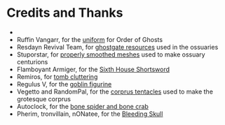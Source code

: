 # Credits and Thanks 

-
- Ruffin Vangarr, for the [uniform](https://www.nexusmods.com/morrowind/mods/51651) for Order of Ghosts
- Resdayn Revival Team, for [ghostgate resources](https://www.nexusmods.com/morrowind/mods/45822) used in the ossuaries
- Stuporstar, for [properly smoothed meshes](https://www.nexusmods.com/morrowind/mods/46747) used to make ossuary centurions
- Flamboyant Armiger, for the [Sixth House Shortsword](https://www.nexusmods.com/morrowind/mods/46096)
- Remiros, for [tomb cluttering](https://www.nexusmods.com/morrowind/mods/49131)
- Regulus V, for the [goblin figurine](https://www.nexusmods.com/morrowind/mods/43593)
- Vegetto and RandomPal, for the [corprus tentacles](https://www.nexusmods.com/morrowind/mods/49738?tab=description) used to make the grotesque corprus
- Autoclock, for the [bone spider and bone crab](https://www.nexusmods.com/morrowind/mods/48662)
- Pherim, tronvillain, nONatee, for the [Bleeding Skull](https://www.nexusmods.com/morrowind/mods/46012)
